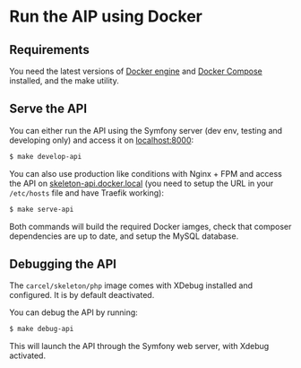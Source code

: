 # Run the AIP using Docker

## Requirements

You need the latest versions of [Docker engine](https://docs.docker.com/engine/) and [Docker Compose](https://docs.docker.com/compose/) installed, and the make utility.

## Serve the API

You can either run the API using the Symfony server (dev env, testing and developing only)
and access it on [localhost:8000](http://localhost:8000):
```bash
$ make develop-api
```

You can also use production like conditions with Nginx + FPM
and access the API on [skeleton-api.docker.local](http://skeleton-api.docker.local)
(you need to setup the URL in your `/etc/hosts` file and have Traefik working):
```bash
$ make serve-api
```

Both commands will build the required Docker iamges, check that composer dependencies are up to date, and setup the MySQL database.

## Debugging the API

The `carcel/skeleton/php` image comes with XDebug installed and configured. It is by default deactivated.

You can debug the API by running:
```bash
$ make debug-api
```

This will launch the API through the Symfony web server, with Xdebug activated.
